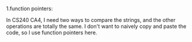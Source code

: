 1.function pointers:<p>
In CS240 CA4, I need two ways to compare the strings, and the other operations are totally the same. I don't want to naively copy and paste the code, so I use function pointers here.
